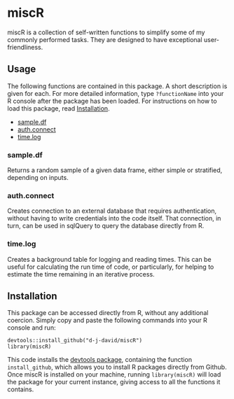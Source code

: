 # miscR

miscR is a collection of self-written functions to simplify some of my commonly performed tasks. 
They are designed to have exceptional user-friendliness.

## Usage

The following functions are contained in this package. A short description is given for each. For 
more detailed information, type `?functionName` into your R console after the package has been 
loaded. For instructions on how to load this package, read [Installation](#Installation).

* [sample.df](#sample.df)
* [auth.connect](#auth.connect)
* [time.log](#time.log)

### sample.df

Returns a random sample of a given data frame, either simple or stratified, depending on inputs. 

### auth.connect

Creates connection to an external database that requires authentication, without having to write
credentials into the code itself. That connection, in turn, can be used in sqlQuery to query the
database directly from R.

### time.log

Creates a background table for logging and reading times. This can be useful for calculating the run
time of code, or particularly, for helping to estimate the time remaining in an iterative process.

## Installation

This package can be accessed directly from R, without any additional coercion. Simply copy and 
paste the following commands into your R console and run:

```install.packages("devtools")  
devtools::install_github("d-j-david/miscR")  
library(miscR)
```

This code installs the [devtools package](https://github.com/hadley/devtools), containing the 
function `install_github`, which allows you to install R packages directly from Github. Once miscR 
is installed on your machine, running `library(miscR)` will load the package for your current 
instance, giving access to all the functions it contains.
